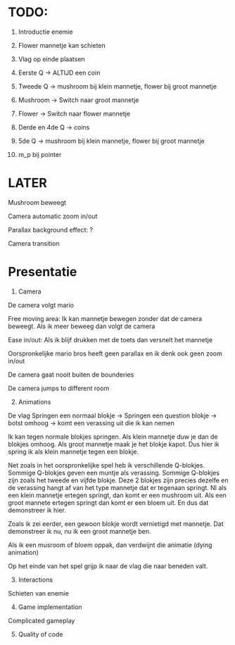 # TODO:
1. Introductie enemie

2. Flower mannetje kan schieten

3. Vlag op einde plaatsen

4. Eerste Q -> ALTIJD een coin

5. Tweede Q -> mushroom bij klein mannetje, flower bij groot mannetje

6. Mushroom -> Switch naar groot mannetje

7. Flower -> Switch naar flower mannetje

8. Derde en 4de Q -> coins

9. 5de Q -> mushroom bij klein mannetje, flower bij groot mannetje

10. m_p bij pointer

# LATER
Mushroom beweegt

Camera automatic zoom in/out

Parallax background effect: ?

Camera transition


# Presentatie

1. Camera

De camera volgt mario

Free moving area: Ik kan mannetje bewegen zonder dat de camera beweegt. Als ik meer beweeg dan volgt de camera

Ease in/out: Als ik blijf drukken met de toets dan versnelt het mannetje 

Oorspronkelijke mario bros heeft geen parallax en ik denk ook geen zoom in/out

De camera gaat nooit buiten de bounderies

De camera jumps to different room

2. Animations

De vlag
Springen een normaal blokje ->
Springen een question blokje -> botst omhoog -> komt een verassing uit die ik kan nemen

Ik kan tegen normale blokjes springen. Als klein mannetje duw je dan de blokjes omhoog. Als groot mannetje
maak je het blokje kapot. Dus hier ik spring ik als klein mannetje tegen een blokje.

Net zoals in het oorspronkelijke spel heb ik verschillende Q-blokjes. Sommige Q-blokjes geven een muntje 
als verassing. Sommige Q-blokjes zijn zoals het tweede en vijfde blokje. Deze 2 blokjes zijn precies dezelfe
en de verassing hangt af van het type mannetje dat er tegenaan springt. Nl
als een klein mannetje ertegen springt, dan komt er een mushroom uit. Als een groot mannete ertegen springt
dan komt er een bloem uit. En dus dat demonstreer ik hier. 

Zoals ik zei eerder, een gewoon blokje wordt vernietigd met mannetje. Dat demonstreer ik nu, nu ik een groot mannetje ben.

Als ik een musroom of bloem oppak, dan verdwijnt die animatie (dying animation)

Op het einde van het spel grijp ik naar de vlag die naar beneden valt.

3. Interactions

Schieten van enemie

4. Game implementation

Complicated gameplay

5. Quality of code

